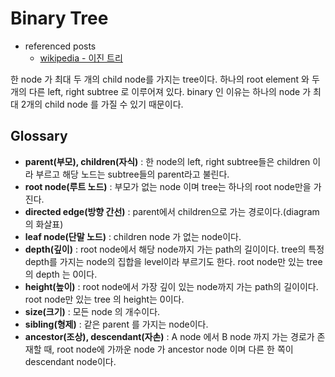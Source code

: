# Binary Tree
- referenced posts
  - [wikipedia - 이진 트리](https://ko.wikipedia.org/wiki/%EC%9D%B4%EC%A7%84_%ED%8A%B8%EB%A6%AC)

한 node 가 최대 두 개의 child node를 가지는 tree이다. 
하나의 root element 와 두 개의 다른 left, right subtree 로 이루어져 있다. 
binary 인 이유는 하나의 node 가 최대 2개의 child node 를 가질 수 있기 때문이다.

## Glossary
- __parent(부모), children(자식)__ : 한 node의 left, right subtree들은 children 이라 부르고 해당 노드는 subtree들의 parent라고 불린다.
- __root node(루트 노드)__ : 부모가 없는 node 이며 tree는 하나의 root node만을 가진다.
- __directed edge(방향 간선)__ : parent에서 children으로 가는 경로이다.(diagram 의 화살표)
- __leaf node(단말 노드)__ : children node 가 없는 node이다.
- __depth(깊이)__ : root node에서 해당 node까지 가는 path의 길이이다. tree의 특정 depth를 가지는 node의 집합을 level이라 부르기도 한다. root node만 있는 tree의 depth 는 0이다.
- __height(높이)__ : root node에서 가장 깊이 있는 node까지 가는 path의 길이이다. root node만 있는 tree 의 height는 0이다.
- __size(크기)__ : 모든 node 의 개수이다.
- __sibling(형제)__ : 같은 parent 를 가지는 node이다.
- __ancestor(조상), descendant(자손)__ : A node 에서 B node 까지 가는 경로가 존재할 때, root node에 가까운 node 가 ancestor node 이며 다른 한 쪽이 descendant node이다.
